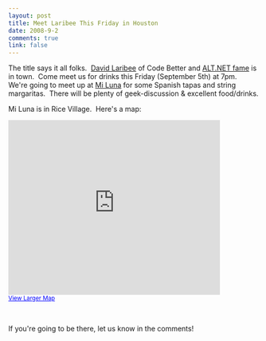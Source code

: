 ```yaml
--- 
layout: post
title: Meet Laribee This Friday in Houston
date: 2008-9-2
comments: true
link: false
---
```

<p>The title says it all folks.&nbsp; <a href="http://codebetter.com/blogs/david_laribee/" target="_blank">David Laribee</a> of Code Better and <a href="http://laribee.com/blog/2007/04/10/altnet/" target="_blank">ALT.NET fame</a> is in town.&nbsp; Come meet us for drinks this Friday (September 5th) at 7pm.&nbsp; We're going to meet up at <a href="http://www.mi-luna.com/" target="_blank">Mi Luna</a> for some Spanish tapas and string margaritas.&nbsp; There will be plenty of geek-discussion &amp; excellent food/drinks.</p> <p>Mi Luna is in Rice Village.&nbsp; Here's a map:</p><iframe marginwidth="0" marginheight="0" src="http://maps.google.com/maps?q=2441+University+Blvd+Houston,+TX+77005&amp;ie=UTF8&amp;oe=utf-8&amp;client=firefox-a&amp;ll=29.725477,-95.411367&amp;spn=0.009132,0.013175&amp;t=h&amp;z=14&amp;iwloc=addr&amp;output=embed&amp;s=AARTsJqtWWNK600TtjjnlfxO3cfGCYJ7nw" frameborder="0" width="425" scrolling="no" height="350"></iframe><br><small><a style="color: #0000ff; text-align: left" href="http://maps.google.com/maps?q=2441+University+Blvd+Houston,+TX+77005&amp;ie=UTF8&amp;oe=utf-8&amp;client=firefox-a&amp;ll=29.725477,-95.411367&amp;spn=0.009132,0.013175&amp;t=h&amp;z=14&amp;iwloc=addr&amp;source=embed">View Larger Map</a></small><p>&nbsp;</p> <p>If you're going to be there, let us know in the comments!</p>
